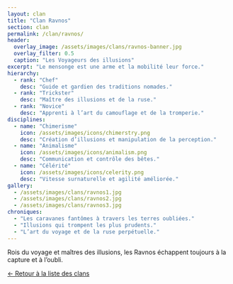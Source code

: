 ```yaml
---
layout: clan
title: "Clan Ravnos"
section: clan
permalink: /clan/ravnos/
header:
  overlay_image: /assets/images/clans/ravnos-banner.jpg
  overlay_filter: 0.5
  caption: "Les Voyageurs des illusions"
excerpt: "Le mensonge est une arme et la mobilité leur force."
hierarchy:
  - rank: "Chef"
    desc: "Guide et gardien des traditions nomades."
  - rank: "Trickster"
    desc: "Maître des illusions et de la ruse."
  - rank: "Novice"
    desc: "Apprenti à l’art du camouflage et de la tromperie."
disciplines:
  - name: "Chimerisme"
    icon: /assets/images/icons/chimerstry.png
    desc: "Création d’illusions et manipulation de la perception."
  - name: "Animalisme"
    icon: /assets/images/icons/animalism.png
    desc: "Communication et contrôle des bêtes."
  - name: "Célérité"
    icon: /assets/images/icons/celerity.png
    desc: "Vitesse surnaturelle et agilité améliorée."
gallery:
  - /assets/images/clans/ravnos1.jpg
  - /assets/images/clans/ravnos2.jpg
  - /assets/images/clans/ravnos3.jpg
chroniques:
  - "Les caravanes fantômes à travers les terres oubliées."
  - "Illusions qui trompent les plus prudents."
  - "L’art du voyage et de la ruse perpétuelle."
---
```


Rois du voyage et maîtres des illusions, les Ravnos échappent toujours à la capture et à l’oubli.

[← Retour à la liste des clans](/univers/clans/)
